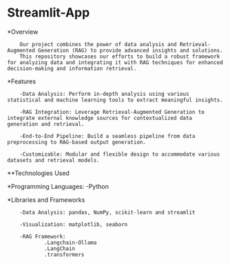 # Streamlit-App

*Overview

        Our project combines the power of data analysis and Retrieval-Augmented Generation (RAG) to provide advanced insights and solutions.
        This repository showcases our efforts to build a robust framework for analyzing data and integrating it with RAG techniques for enhanced decision-making and information retrieval.

*Features

        -Data Analysis: Perform in-depth analysis using various statistical and machine learning tools to extract meaningful insights.

        -RAG Integration: Leverage Retrieval-Augmented Generation to integrate external knowledge sources for contextualized data generation and retrieval.

        -End-to-End Pipeline: Build a seamless pipeline from data preprocessing to RAG-based output generation.

        -Customizable: Modular and flexible design to accommodate various datasets and retrieval models.


**Technologies Used

*Programming Languages:
        -Python

*Libraries and Frameworks

        -Data Analysis: pandas, NumPy, scikit-learn and streamlit

        -Visualization: matplotlib, seaborn

        -RAG Framework:
                .Langchain-Ollama
                .LangChain
                .transformers
